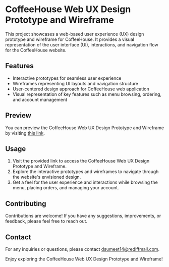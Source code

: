 # CoffeeHouse Web UX Design Prototype and Wireframe

This project showcases a web-based user experience (UX) design prototype and wireframe for CoffeeHouse. It provides a visual representation of the user interface (UI), interactions, and navigation flow for the CoffeeHouse website.

## Features
- Interactive prototypes for seamless user experience
- Wireframes representing UI layouts and navigation structure
- User-centered design approach for CoffeeHouse web application
- Visual representation of key features such as menu browsing, ordering, and account management

## Preview
You can preview the CoffeeHouse Web UX Design Prototype and Wireframe by visiting [this link](https://xd.adobe.com/view/fddd5358-28f2-4909-b2e8-deee7545034a-a88e/).

## Usage
1. Visit the provided link to access the CoffeeHouse Web UX Design Prototype and Wireframe.
2. Explore the interactive prototypes and wireframes to navigate through the website's envisioned design.
3. Get a feel for the user experience and interactions while browsing the menu, placing orders, and managing your account.

## Contributing
Contributions are welcome! If you have any suggestions, improvements, or feedback, please feel free to reach out.

## Contact
For any inquiries or questions, please contact [dsumeet14@rediffmail.com](mailto:dsumeet14@rediffmail.com).

Enjoy exploring the CoffeeHouse Web UX Design Prototype and Wireframe!
